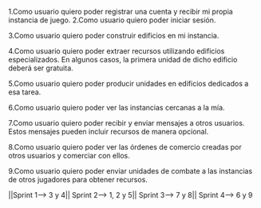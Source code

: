 1.Como usuario quiero poder registrar una cuenta y recibir mi propia instancia de juego.
2.Como usuario quiero poder iniciar sesión.

3.Como usuario quiero poder construir edificios en mi instancia.

4.Como usuario quiero poder extraer recursos utilizando edificios especializados. En algunos casos, la primera unidad de dicho edificio deberá ser gratuita.

5.Como usuario quiero poder producir unidades en edificios dedicados a esa tarea.

6.Como usuario quiero poder ver las instancias cercanas a la mía.

7.Como usuario quiero poder recibir y enviar mensajes a otros usuarios. Estos mensajes pueden incluir recursos de manera opcional.

8.Como usuario quiero poder ver las órdenes de comercio creadas por otros usuarios y comerciar con ellos.

9.Como usuario quiero poder enviar unidades de combate a las instancias de otros jugadores para obtener recursos.


||Sprint 1-->	3 y 4||
Sprint 2--> 1, 2 y 5||
Sprint 3--> 7 y 8||
Sprint 4--> 6 y 9
